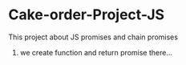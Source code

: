 # Cake-order-Project-JS
This project about JS promises and chain promises
1. we create function and return promise there... 
